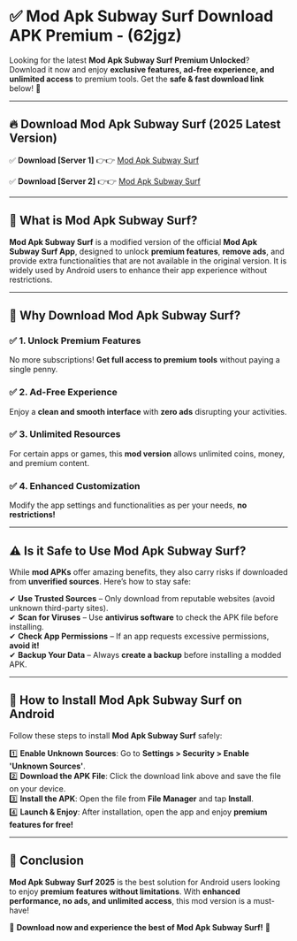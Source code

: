 
# ✅ Mod Apk Subway Surf Download APK Premium -  (62jgz) 

Looking for the latest **Mod Apk Subway Surf Premium Unlocked**? Download it now and enjoy **exclusive features, ad-free experience, and unlimited access** to premium tools. Get the **safe & fast download link** below! 🚀

---

## 🔥 Download Mod Apk Subway Surf (2025 Latest Version)

✅ **Download [Server 1]** 👉👉 [Mod Apk Subway Surf ](https://apkcomod.com?title=Mod_Apk_Subway_Surf)  

✅ **Download [Server 2]** 👉👉 [Mod Apk Subway Surf ](https://apkcomod.com?title=Mod_Apk_Subway_Surf)  


---

## 📌 What is Mod Apk Subway Surf?

**Mod Apk Subway Surf** is a modified version of the official **Mod Apk Subway Surf App**, designed to unlock **premium features**, **remove ads**, and provide extra functionalities that are not available in the original version. It is widely used by Android users to enhance their app experience without restrictions.

---

## 🌟 Why Download Mod Apk Subway Surf?

### ✅ 1. Unlock Premium Features
No more subscriptions! **Get full access to premium tools** without paying a single penny.

### ✅ 2. Ad-Free Experience
Enjoy a **clean and smooth interface** with **zero ads** disrupting your activities.

### ✅ 3. Unlimited Resources
For certain apps or games, this **mod version** allows unlimited coins, money, and premium content.

### ✅ 4. Enhanced Customization
Modify the app settings and functionalities as per your needs, **no restrictions!**

---

## ⚠️ Is it Safe to Use Mod Apk Subway Surf?

While **mod APKs** offer amazing benefits, they also carry risks if downloaded from **unverified sources**. Here’s how to stay safe:

✔ **Use Trusted Sources** – Only download from reputable websites (avoid unknown third-party sites).  
✔ **Scan for Viruses** – Use **antivirus software** to check the APK file before installing.  
✔ **Check App Permissions** – If an app requests excessive permissions, **avoid it!**  
✔ **Backup Your Data** – Always **create a backup** before installing a modded APK.

---

## 📲 How to Install Mod Apk Subway Surf on Android

Follow these steps to install **Mod Apk Subway Surf** safely:

1️⃣ **Enable Unknown Sources**: Go to **Settings > Security > Enable 'Unknown Sources'**.  
2️⃣ **Download the APK File**: Click the download link above and save the file on your device.  
3️⃣ **Install the APK**: Open the file from **File Manager** and tap **Install**.  
4️⃣ **Launch & Enjoy**: After installation, open the app and enjoy **premium features for free!**

---

## 🚀 Conclusion

**Mod Apk Subway Surf 2025** is the best solution for Android users looking to enjoy **premium features without limitations**. With **enhanced performance, no ads, and unlimited access**, this mod version is a must-have!

🔻 **Download now and experience the best of Mod Apk Subway Surf!** 🔻

